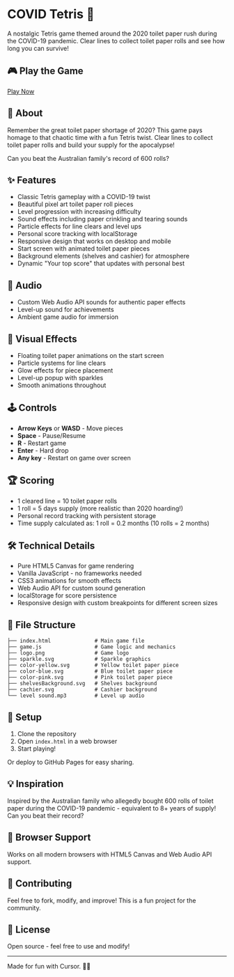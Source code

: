 # COVID Tetris 🧻

A nostalgic Tetris game themed around the 2020 toilet paper rush during the COVID-19 pandemic. Clear lines to collect toilet paper rolls and see how long you can survive!

## 🎮 Play the Game

[Play Now](https://your-username.github.io/covid-tetris)

## 🎯 About

Remember the great toilet paper shortage of 2020? This game pays homage to that chaotic time with a fun Tetris twist. Clear lines to collect toilet paper rolls and build your supply for the apocalypse!

Can you beat the Australian family's record of 600 rolls?

## ✨ Features

- Classic Tetris gameplay with a COVID-19 twist
- Beautiful pixel art toilet paper roll pieces
- Level progression with increasing difficulty
- Sound effects including paper crinkling and tearing sounds
- Particle effects for line clears and level ups
- Personal score tracking with localStorage
- Responsive design that works on desktop and mobile
- Start screen with animated toilet paper pieces
- Background elements (shelves and cashier) for atmosphere
- Dynamic "Your top score" that updates with personal best

## 🎵 Audio

- Custom Web Audio API sounds for authentic paper effects
- Level-up sound for achievements
- Ambient game audio for immersion

## 🎨 Visual Effects

- Floating toilet paper animations on the start screen
- Particle systems for line clears
- Glow effects for piece placement
- Level-up popup with sparkles
- Smooth animations throughout

## 🕹️ Controls

- **Arrow Keys** or **WASD** - Move pieces
- **Space** - Pause/Resume
- **R** - Restart game
- **Enter** - Hard drop
- **Any key** - Restart on game over screen

## 🏆 Scoring

- 1 cleared line = 10 toilet paper rolls
- 1 roll = 5 days supply (more realistic than 2020 hoarding!)
- Personal record tracking with persistent storage
- Time supply calculated as: 1 roll = 0.2 months (10 rolls = 2 months)

## 🛠️ Technical Details

- Pure HTML5 Canvas for game rendering
- Vanilla JavaScript - no frameworks needed
- CSS3 animations for smooth effects
- Web Audio API for custom sound generation
- localStorage for score persistence
- Responsive design with custom breakpoints for different screen sizes

## 📁 File Structure

```
├── index.html              # Main game file
├── game.js                 # Game logic and mechanics
├── logo.png                # Game logo
├── sparkle.svg             # Sparkle graphics
├── color-yellow.svg        # Yellow toilet paper piece
├── color-blue.svg          # Blue toilet paper piece
├── color-pink.svg          # Pink toilet paper piece
├── shelvesBackground.svg   # Shelves background
├── cachier.svg             # Cashier background
└── level sound.mp3         # Level up audio
```

## 🚀 Setup

1. Clone the repository
2. Open `index.html` in a web browser
3. Start playing!

Or deploy to GitHub Pages for easy sharing.

## 💡 Inspiration

Inspired by the Australian family who allegedly bought 600 rolls of toilet paper during the COVID-19 pandemic - equivalent to 8+ years of supply! Can you beat their record?

## 📱 Browser Support

Works on all modern browsers with HTML5 Canvas and Web Audio API support.

## 🤝 Contributing

Feel free to fork, modify, and improve! This is a fun project for the community.

## 📄 License

Open source - feel free to use and modify!

---

Made for fun with Cursor. 🚀✨
